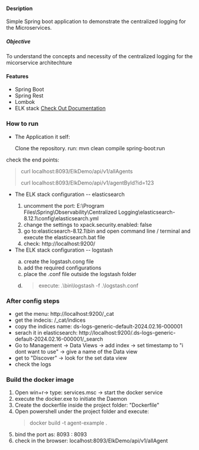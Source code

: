 #### Desription
 Simple Spring boot application to demonstrate the centralized logging for the Microservices.

##### Objective
 To understand the concepts and necessity of the centralized logging for the micorservice architechture

#### Features
- Spring Boot
- Spring Rest
- Lombok
- ELK stack [Check Out Documentation](https://www.elastic.co/elastic-stack/)

### How to run
- The Application it self:<p> Clone the repository.
run: mvn clean compile spring-boot:run
</p>
<p>
check the end points:
<blockQuote>
<p>curl localhost:8093/ElkDemo/api/v1/allAgents</p>
<p>curl localhost:8093/ElkDemo/api/v1/agentById?id=123</p>
</blockQuote>
</p>
<p>
<ul>
<li> The ELK stack configuration -- elasticsearch </li>
<ol>
<li>uncomment the port: E:\Program Files\Spring\Observability\Centralized Logging\elasticsearch-8.12.1\config\elasticsearch.yml </li>
<li> change the settings to xpack.security.enabled: false </li>
<li>go to:elasticsearch-8.12.1\bin and open command line / terminal and execute the elasticsearch.bat file </li>
<li>check: http://localhost:9200/
</ol>
<li>The ELK stack configuration -- logstash</li>
<ol type="a">
<li> create the logstash.cong file</li>
<li> add the required configurations
<li> place the .conf file outside the logstash folder
<li> <blockQuote> execute: .\bin\logstash -f .\logstash.conf
</ol>
</ul>
</p>

### After config steps
<ul>
<li> get the menu: http://localhost:9200/_cat
<li> get the indecis: /_cat/indices
<li> copy the indices name: ds-logs-generic-default-2024.02.16-000001
<li> serach it in elasticsearch: 
http://localhost:9200/.ds-logs-generic-default-2024.02.16-000001/_search
<li> Go to Management -> Data Views -> add index -> set timestamp to "i dont want to use" -> give a name of the Data view
<li> get to "Discover" -> look for the set data view
<li> check the logs</li>
</ul>

### Build the docker image
<ol>
<li>Open win+r-> type: services.msc -> start the docker service</li>
<li>execute the docker.exe to initiate the Daemon</li>
<li>Create the dockerfile inside the project folder: "Dockerfile"</li>
<li> Open powershell under the project folder and execute:
<blockQuote>docker build -t agent-example . </blockQuote>
<li> bind the port as: 8093 : 8093
<li> check in the browser: localhost:8093/ElkDemo/api/v1/allAgent
</ol>